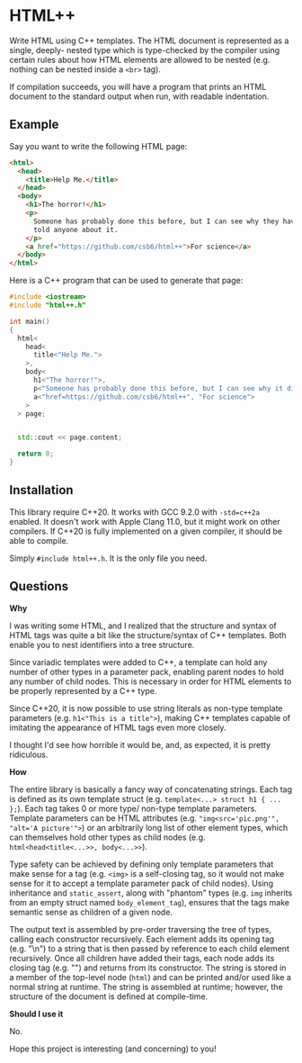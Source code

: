 # HTML++

Write HTML using C++ templates. The HTML document is represented as a single, deeply-
nested type which is type-checked by the compiler using certain rules about how
HTML elements are allowed to be nested (e.g. nothing can be nested inside a `<br>` tag).

If compilation succeeds, you will have a program that prints an HTML document
to the standard output when run, with readable indentation.

## Example

Say you want to write the following HTML page:

```html
<html>
  <head>
    <title>Help Me.</title>
  </head>
  <body>
    <h1>The horror!</h1>
    <p>
      Someone has probably done this before, but I can see why they haven't
      told anyone about it.
    </p>
    <a href="https://github.com/csb6/html++">For science</a>
  </body>
</html>
```

Here is a C++ program that can be used to generate that page:

```cpp
#include <iostream>
#include "html++.h"

int main()
{
  html<
    head<
      title<"Help Me.">
    >,
    body<
      h1<"The horror!">,
      p<"Someone has probably done this before, but I can see why it didn't catch on.">,
      a<"href=https://github.com/csb6/html++", "For science">
    >
  > page;


  std::cout << page.content;

  return 0;
}
```

## Installation

This library require C++20. It works with GCC 9.2.0 with `-std=c++2a` enabled.
It doesn't work with Apple Clang 11.0, but it might work on other compilers. If
C++20 is fully implemented on a given compiler, it should be able to compile.

Simply `#include html++.h`. It is the only file you need.

## Questions

**Why**

I was writing some HTML, and I realized that the structure and syntax of
HTML tags was quite a bit like the structure/syntax of C++ templates. Both
enable you to nest identifiers into a tree structure.

Since variadic templates were added to C++, a template can hold any
number of other types in a parameter pack, enabling parent nodes to hold any
number of child nodes. This is necessary in order for HTML elements to be
properly represented by a C++ type.

Since C++20, it is now possible to use string literals as non-type template
parameters (e.g. `h1<"This is a title">`), making C++ templates capable of
imitating the appearance of HTML tags even more closely.

I thought I'd see how horrible it would be, and, as expected, it is pretty
ridiculous.

**How**

The entire library is basically a fancy way of concatenating strings.
Each tag is defined as its own template struct
(e.g. `template<...> struct h1 { ... };`). Each tag takes 0 or more type/
non-type template parameters. Template parameters can be HTML attributes
(e.g. `"img<src='pic.png'", "alt='A picture'">`) or an arbitrarily long list of
other element types, which can themselves hold other types as child nodes
(e.g. `html<head<title<...>>, body<...>>`).

Type safety can be achieved by defining only template parameters that make sense for
a tag (e.g. `<img>` is a self-closing tag, so it would not make sense for it to accept a
template parameter pack of child nodes). Using inheritance and
`static_assert`, along with "phantom" types (e.g. `img` inherits from an empty struct
named `body_element_tag`), ensures that the tags make semantic sense as children
of a given node. 

The output text is assembled by pre-order traversing the tree of types, calling each
constructor recursively. Each element adds its opening tag (e.g. "<html>\n") to a string
that is then passed by reference to each child element recursively. Once all children have
added their tags, each node adds its closing tag (e.g. "</html>") and returns from its
constructor. The string is stored in a member of the top-level node (`html`) and can be
printed and/or used like a normal string at runtime. The string is assembled at runtime;
however, the structure of the document is defined at compile-time.

**Should I use it**

No.



Hope this project is interesting (and concerning) to you!